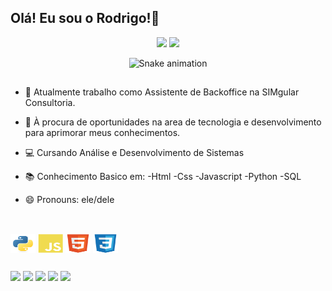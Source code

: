## Olá! Eu sou o Rodrigo!👋

<div align="center">
  
  <img height="180em" src="https://github-readme-stats.vercel.app/api?username=driguin&show_icons=true&theme=ocean_dark&include_all_commits=true&count_private=true"/>
  <img height="180em" src="https://github-readme-stats.vercel.app/api/top-langs/?username=driguin&layout=compact&langs_count=5&theme=ocean_dark"/>
    
 ![Snake animation](https://github.com/driguin/driguin/blob/output/github-contribution-grid-snake.svg)
</div>
  
  ##
  
  <body>
  
- 🔭 Atualmente trabalho como Assistente de Backoffice na SIMgular Consultoria.
- 🔎 À procura de oportunidades na area de tecnologia e desenvolvimento para aprimorar meus conhecimentos.
- 💻 Cursando Análise e Desenvolvimento de Sistemas
- 📚 Conhecimento Basico em:
      -Html
      -Css
      -Javascript
      -Python
      -SQL

- 😄 Pronouns: ele/dele
  </body>
 
 ## 
</div>
<div style="display: inline_block"><br>
    <img align="center" alt="Rafa-Python" height="30" width="40" src="https://raw.githubusercontent.com/devicons/devicon/master/icons/python/python-original.svg">
  <img align="center" alt="Rafa-Js" height="30" width="40" src="https://raw.githubusercontent.com/devicons/devicon/master/icons/javascript/javascript-plain.svg">
  <img align="center" alt="Rafa-Ts" height="30" width="40" src="https://raw.githubusercontent.com/devicons/devicon/master/icons/html5/html5-original.svg">
  <img align="center" alt="Rafa-CSS" height="30" width="40" src="https://raw.githubusercontent.com/devicons/devicon/master/icons/css3/css3-original.svg">
</div>

  ## 

<div> 
   <a href="https://www.linkedin.com/in/rodrigo-alves-680a6621a/" target="_blank"><img src="https://img.shields.io/badge/-LinkedIn-%230077B5?style=for-the-badge&logo=linkedin&logoColor=white" target="_blank"></a> 
    <a href = "mailto:rodrigoluizja@gmail.com"><img src="https://img.shields.io/badge/Gmail-D14836?style=for-the-badge&logo=gmail&logoColor=white" target="_blank"></a>
  <a href="https://api.whatsapp.com/send?phone=5531984883993&text=Oi%20Rodrigo%2C%20tudo%20bem%20%3F%3F"><img src="https://img.shields.io/badge/WhatsApp-25D366?style=for-the-badge&logo=whatsapp&logoColor=white" target="_blank"></a>
   <a href="https://instagram.com/driguindigdin" target="_blank"><img src="https://img.shields.io/badge/-Instagram-%23E4405F?style=for-the-badge&logo=instagram&logoColor=white" target="_blank"></a>
   <a href="https://www.twitter.com/driguindigdin/" target="_blank"><img src="https://img.shields.io/badge/Twitter-1DA1F2?style=for-the-badge&logo=twitter&logoColor=white" target="_blank"></a> 
 

 
</div>


